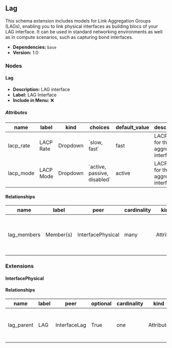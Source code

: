 ## Lag

This schema extension includes models for Link Aggregation Groups (LAGs), enabling you to link physical interfaces as building blocs of your LAG interface. It can be used in standard networking environments as well as in compute scenarios, such as capturing bond interfaces.

- **Dependencies:** `base`
- **Version:** 1.0

### Nodes

#### Lag

- **Description:** LAG interface
- **Label:** LAG Interface
- **Include in Menu:** ❌

##### Attributes

| name | label | kind | choices | default_value | description | order_weight |
| ---- | ----- | ---- | ------- | ------------- | ----------- | ------------ |
| lacp\_rate | LACP Rate | Dropdown | \`slow, fast\` | fast | LACP rate for the aggregated interface | 1700 |
| lacp\_mode | LACP Mode | Dropdown | \`active, passive, disabled\` | active | LACP mode for the aggregated interface | 1750 |

#### Relationships

| name | label | peer | cardinality | kind | description | order_weight |
| ---- | ----- | ---- | ----------- | ---- | ----------- | ------------ |
| lag\_members | Member\(s\) | InterfacePhysical | many | Attribute | Physical Interfaces that are members of this aggregate | 1800 |

### Extensions

#### InterfacePhysical

#### Relationships

| name | label | peer | optional | cardinality | kind | description | order_weight |
| ---- | ----- | ---- | -------- | ----------- | ---- | ----------- | ------------ |
| lag\_parent | LAG | InterfaceLag | True | one | Attribute | LAG Interface using this Physical Interface | 1800 |

